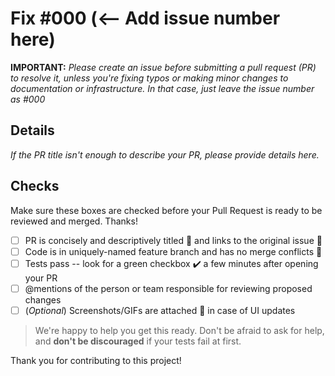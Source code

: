 # Fix #000 (<-- Add issue number here)

**IMPORTANT:** _Please create an issue before submitting a pull request (PR) to resolve it, unless you're fixing typos or making minor changes to documentation or infrastructure. In that case, just leave the issue number as #000_

## Details

_If the PR title isn't enough to describe your PR, please provide details here._

## Checks

Make sure these boxes are checked before your Pull Request is ready to be reviewed and merged. Thanks!

- [ ] PR is concisely and descriptively titled 📑 and links to the original issue 🔗
- [ ] Code is in uniquely-named feature branch and has no merge conflicts 📁
- [ ] Tests pass -- look for a green checkbox ✔️ a few minutes after opening your PR
- [ ] @mentions of the person or team responsible for reviewing proposed changes
- [ ] (_Optional_) Screenshots/GIFs are attached 📎 in case of UI updates

> We're happy to help you get this ready. Don't be afraid to ask for help, and **don't be discouraged** if your tests fail at first.

Thank you for contributing to this project!
